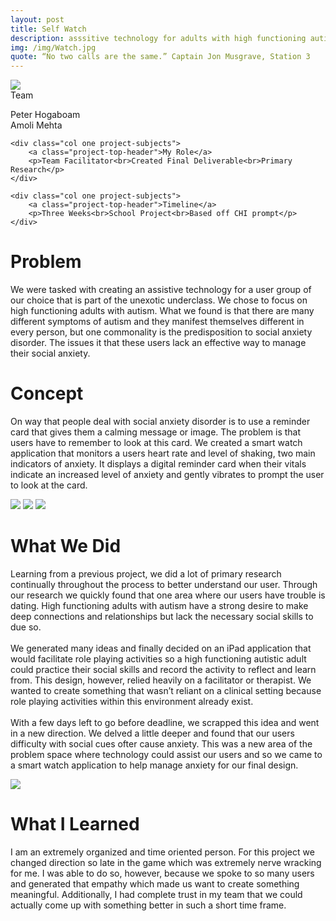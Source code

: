 ```yaml
---
layout: post
title: Self Watch
description: asssitive technology for adults with high functioning autism
img: /img/Watch.jpg
quote: “No two calls are the same.” Captain Jon Musgrave, Station 3
---
```

<div class="img_row">
	<img class="col three" src="{{ site.baseurl }}/img/Uber_banner.jpg"/>
</div>

<div class="post-content">
	<div class="col one project-subjects">
		<a class="project-top-header">Team</a>
		<p>Peter Hogaboam<br>Amoli Mehta</p>
	</div>
	
	<div class="col one project-subjects">
		<a class="project-top-header">My Role</a>
		<p>Team Facilitator<br>Created Final Deliverable<br>Primary Research</p>
	</div>
	
	<div class="col one project-subjects">
		<a class="project-top-header">Timeline</a>
		<p>Three Weeks<br>School Project<br>Based off CHI prompt</p>
	</div>
</div>

<div class="post-content col three">
	<h1 class="project-description-title">Problem</h1>
	<p>We were tasked with creating an assistive technology for a user group of our choice that is part of the unexotic underclass. We chose to focus on high functioning adults with autism. What we found is that there are many different symptoms of autism and they manifest themselves different in every person, but one commonality is the predisposition to social anxiety disorder. The issues it that these users lack an effective way to manage their social anxiety.</p>
</div>

<div class="post-content col three">
	<h1 class="project-description-title">Concept</h1>
	<p> On way that people deal with social anxiety disorder is to use a reminder card that gives them a calming message or image. The problem is that users have to remember to look at this card. We created a smart watch application that monitors a users heart rate and level of shaking, two main indicators of anxiety. It displays a digital reminder card when their vitals indicate an increased level of anxiety and gently vibrates to prompt the user to look at the card.</p>
</div>

<div class="post-content">
	<img class="col one testing" src="{{ site.baseurl }}/img/2smartwatch.jpg"/>
	<img class="col one" src="{{ site.baseurl }}/img/1smartwatch.jpg"/>
	<img class="col one" src="{{ site.baseurl }}/img/3smartwatch.jpg"/>
</div>

<div class="post-content col three">
	<h1 class="project-description-title">What We Did</h1>
	<p>Learning from a previous project, we did a lot of primary research continually throughout the process to better understand our user. Through our research we quickly found that one area where our users have trouble is dating. High functioning adults with autism have a strong desire to make deep connections and relationships but lack the necessary social skills to due so.<br><br>We generated many ideas and finally decided on an iPad application that would facilitate role playing activities so a high functioning autistic adult could practice their social skills and record the activity to reflect and learn from. This design, however, relied heavily on a facilitator or therapist. We wanted to create something that wasn’t reliant on a clinical setting because role playing activities within this environment already exist.<br><br>With a few days left to go before deadline, we scrapped this idea and went in a new direction. We delved a little deeper and found that our users difficulty with social cues ofter cause anxiety. This was a new area of the problem space where technology could assist our users and so we came to a smart watch application to help manage anxiety for our final design.</p>
</div>


<div class="post-content">
	<img class="col one" src="{{ site.baseurl }}/img/me_whiteboard.jpg"/>
	<h1 class="project-description-title col one">What I Learned</h1>
	<p>I am an extremely organized and time oriented person. For this project we changed direction so late in the game which was extremely nerve wracking for me. I was able to do so, however, because we spoke to so many users and generated that empathy which made us want to create something meaningful. Additionally, I had complete trust in my team that we could actually come up with something better in such a short time frame.</p>
</div>




	



